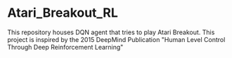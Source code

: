 # Atari_Breakout_RL
This repository houses DQN agent that tries to play Atari Breakout. This project is inspired by the 2015 DeepMind Publication "Human Level Control Through Deep Reinforcement Learning"
